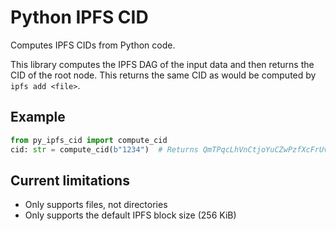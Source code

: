 # Python IPFS CID

Computes IPFS CIDs from Python code.

This library computes the IPFS DAG of the input data and then returns the CID of the root node.
This returns the same CID as would be computed by `ipfs add <file>`.

## Example

```python
from py_ipfs_cid import compute_cid
cid: str = compute_cid(b"1234")  # Returns QmTPqcLhVnCtjoYuCZwPzfXcFrUviiPComTepHfEEaGf7g
```

## Current limitations

* Only supports files, not directories
* Only supports the default IPFS block size (256 KiB)
